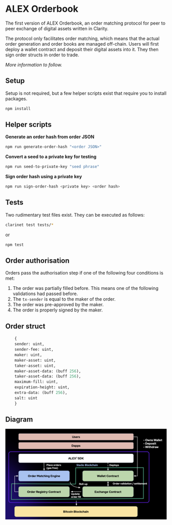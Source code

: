 # ALEX Orderbook

The first version of ALEX Orderbook, an order matching protocol for peer to peer exchange of digital assets written in Clarity.

The protocol only facilitates order matching, which means that the actual order generation and order books are managed off-chain. Users will first deploy a wallet contract and deposit their digital assets into it. They then sign order structs in order to trade.

*More information to follow.*

## Setup

Setup is not required, but a few helper scripts exist that require you to install packages.

```bash
npm install
```

## Helper scripts

**Generate an order hash from order JSON**
```bash
npm run generate-order-hash "<order JSON>"
```

**Convert a seed to a private key for testing**
```bash
npm run seed-to-private-key "seed phrase"
```

**Sign order hash using a private key**
```bash
npm run sign-order-hash <private key> <order hash>
```

## Tests

Two rudimentary test files exist. They can be executed as follows:

```bash
clarinet test tests/*
```

or

```bash
npm test
```

## Order authorisation

Orders pass the authorisation step if one of the following four conditions is met:

1. The order was partially filled before. This means one of the following validations had passed before.
2. The `tx-sender` is equal to the maker of the order.
3. The order was pre-approved by the maker.
4. The order is properly signed by the maker.

## Order struct

```lisp
	{
	sender: uint,
	sender-fee: uint,
	maker: uint,
	maker-asset: uint,
	taker-asset: uint,
	maker-asset-data: (buff 256),
	taker-asset-data: (buff 256),
	maximum-fill: uint,
	expiration-height: uint,
	extra-data: (buff 256),
	salt: uint
	}
```

## Diagram

![stxdx v1 diagram](assets/alex-v2-orderbook.png)
